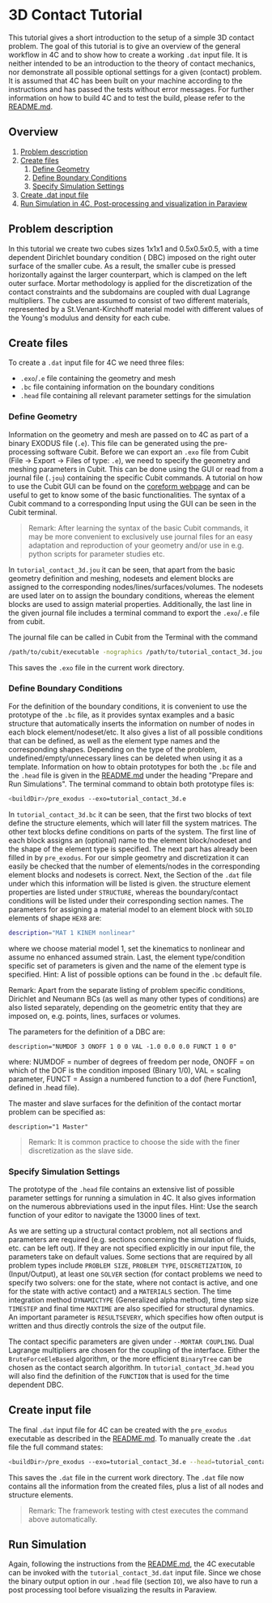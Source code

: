 # 3D Contact Tutorial

This tutorial gives a short introduction to the setup of a simple 3D contact problem. The goal of this tutorial is to
give an overview of the general workflow in 4C and to show how to create a working `.dat` input file. It is neither
intended to be an introduction to the theory of contact mechanics, nor demonstrate all possible optional settings for a
given (contact) problem. It is assumed that 4C has been built on your machine according to the instructions and has
passed the tests without error messages. For further information on how to build 4C and to test the build, please refer
to the [README.md](https://gitlab.lrz.de/baci/baci/blob/main/README.md).

## Overview

1. [Problem description](#problem-description)
1. [Create files](#create-files)
    1. [Define Geometry](#define-geometry)
    1. [Define Boundary Conditions](#define-boundary-conditions)
    1. [Specify Simulation Settings](#specify-simulation-settings)
1. [Create .dat input file](#create-input-file)
1. [Run Simulation in 4C, Post-processing and visualization in Paraview](#run-simulation)

## Problem description

In this tutorial we create two cubes sizes 1x1x1 and 0.5x0.5x0.5, with a time dependent Dirichlet boundary condition (
DBC) imposed on the right outer surface of the smaller cube. As a result, the smaller cube is pressed horizontally
against the larger counterpart, which is clamped on the left outer surface. Mortar methodology is applied for the
discretization of the contact constraints and the subdomains are coupled with dual Lagrange multipliers. The cubes are
assumed to consist of two different materials, represented by a St.Venant-Kirchhoff material model with different values
of the Young's modulus and density for each cube.

## Create files

To create a `.dat` input file for 4C we need three files:

- `.exo`/`.e` file containing the geometry and mesh
- `.bc` file containing information on the boundary conditions
- `.head` file containing all relevant parameter settings for the simulation

### Define Geometry

Information on the geometry and mesh are passed on to 4C as part of a binary EXODUS file (`.e`). This file can be
generated using the pre-processing software Cubit. Before we can export an `.exo` file from Cubit (File -> Export ->
Files of type: `.e`), we need to specify the geometry and meshing parameters in Cubit. This can be done using the GUI or
read from a journal file (`.jou`) containing the specific Cubit commands. A tutorial on how to use the Cubit GUI can be
found on the [coreform webpage](https://coreform.com/products/coreform-cubit/tutorials/) and can be useful to get to
know some of the basic functionalities. The syntax of a Cubit command to a corresponding Input using the GUI can be seen
in the Cubit terminal.

> Remark: After learning the syntax of the basic Cubit commands, it may be more convenient to exclusively use journal
> files for an easy adaptation and reproduction of your geometry and/or use in e.g. python scripts for parameter studies
> etc.

In `tutorial_contact_3d.jou` it can be seen, that apart from the basic geometry definition and meshing, nodesets and
element blocks are assigned to the corresponding nodes/lines/surfaces/volumes. The nodesets are used later on to assign
the boundary conditions, whereas the element blocks are used to assign material properties. Additionally, the last line
in the given journal file includes a terminal command to export the `.exo`/`.e` file from cubit.

The journal file can be called in Cubit from the Terminal with the command

```bash
/path/to/cubit/executable -nographics /path/to/tutorial_contact_3d.jou
```

This saves the `.exo` file in the current work directory.

### Define Boundary Conditions

For the definition of the boundary conditions, it is convenient to use the prototype of the `.bc` file, as it provides
syntax examples and a basic structure that automatically inserts the information on number of nodes in each block
element/nodeset/etc. It also gives a list of all possible conditions that can be defined, as well as the element type
names and the corresponding shapes. Depending on the type of the problem, undefined/empty/unnecessary lines can be
deleted when using it as a template. Information on how to obtain prototypes for both the `.bc` file and the `.head`
file is given in the [README.md](https://gitlab.lrz.de/baci/baci/blob/main/README.md) under the heading "Prepare and Run
Simulations". The terminal command to obtain both prototype files is:

```bash
<buildDir>/pre_exodus --exo=tutorial_contact_3d.e
```

In `tutorial_contact_3d.bc` it can be seen, that the first two blocks of text define the structure elements, which will
later fill the system matrices. The other text blocks define conditions on parts of the system. The first line of each
block assigns an (optional) name to the element block/nodeset and the shape of the element type is specified. The next
part has already been filled in by `pre_exodus`. For our simple geometry and discretization it can easily be checked
that the number of elements/nodes in the corresponding element blocks and nodesets is correct. Next, the Section of
the `.dat` file under which this information will be listed is given. the structure element properties are listed
under `STRUCTURE`, whereas the boundary/contact conditions will be listed under their corresponding section names. The
parameters for assigning a material model to an element block with `SOLID` elements of shape `HEX8` are:

```bash
description="MAT 1 KINEM nonlinear"
```

where we choose material model 1, set the kinematics to nonlinear and assume no enhanced assumed strain. Last, the
element type/condition specific set of parameters is given and the name of the element type is specified. Hint: A list
of possible options can be found in the `.bc` default file.

Remark: Apart from the separate listing of problem specific conditions, Dirichlet and Neumann BCs (as well as many other
types of conditions) are also listed separately, depending on the geometric entity that they are imposed on, e.g.
points, lines, surfaces or volumes.

The parameters for the definition of a DBC are:

```description="NUMDOF 3 ONOFF 1 0 0 VAL -1.0 0.0 0.0 FUNCT 1 0 0"```

where: NUMDOF = number of degrees of freedom per node, ONOFF = on which of the DOF is the condition imposed (Binary
1/0), VAL = scaling parameter, FUNCT = Assign a numbered function to a dof (here Function1, defined in .head file).

The master and slave surfaces for the definition of the contact mortar problem can be specified as:

```description="1 Master"```

> Remark: It is common practice to choose the side with the finer discretization as the slave side.

### Specify Simulation Settings

The prototype of the `.head` file contains an extensive list of possible parameter settings for running a simulation in
4C. It also gives information on the numerous abbreviations used in the input files. Hint: Use the search function of
your editor to navigate the 13000 lines of text.

As we are setting up a structural contact problem, not all sections and parameters are required (e.g. sections
concerning the simulation of fluids, etc. can be left out). If they are not specified explicitly in our input file, the
parameters take on default values. Some sections that are required by all problem types
include `PROBLEM SIZE`, `PROBLEM TYPE`, `DISCRETIZATION`, `IO` (Input/Output), at least one `SOLVER` section (for
contact problems we need to specify two solvers: one for the state, where not contact is active, and one for the state
with active contact) and a `MATERIALS` section. The time integration method `DYNAMICTYPE` (Generalized alpha method),
time step size `TIMESTEP` and final time `MAXTIME` are also specified for structural dynamics. An important parameter
is `RESULTSEVERY`, which specifies how often output is written and thus directly controls the size of the output file.

The contact specific parameters are given under `--MORTAR COUPLING`. Dual Lagrange multipliers are chosen for the
coupling of the interface. Either the `BruteForceEleBased` algorithm, or the more efficient `BinaryTree` can be chosen
as the contact search algorithm. In `tutorial_contact_3d.head` you will also find the definition of the `FUNCTION` that
is used for the time dependent DBC.

## Create input file

The final `.dat` input file for 4C can be created with the `pre_exodus` executable as described in
the [README.md](https://gitlab.lrz.de/baci/baci/blob/main/README.md). To manually create the `.dat` file the full
command states:

```bash
<buildDir>/pre_exodus --exo=tutorial_contact_3d.e --head=tutorial_contact_3d.head --bc=tutorial_contact_3d.bc --dat=tutorial_contact_3d.dat
```

This saves the `.dat` file in the current work directory. The `.dat` file now contains all the information from the
created files, plus a list of all nodes and structure elements.

> Remark: The framework testing with ctest executes the command above automatically.

## Run Simulation

Again, following the instructions from the [README.md](https://gitlab.lrz.de/baci/baci/blob/main/README.md), the 4C
executable can be invoked with the `tutorial_contact_3d.dat` input file. Since we chose the binary output option in
our `.head` file (section `IO`), we also have to run a post processing tool before visualizing the results in Paraview.
